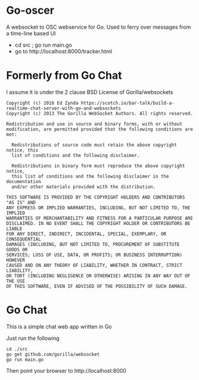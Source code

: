 # Go-oscer

A websocket to OSC webservice for Go. Used to ferry over messages from a time-line based UI

* cd src ; go run main.go
* go to http://localhost:8000/tracker.html

# Formerly from Go Chat

I assume it is under the 2 clause BSD License of Gorilla/websockets

    Copyright (c) 2016 Ed Zynda https://scotch.io/bar-talk/build-a-realtime-chat-server-with-go-and-websockets
    Copyright (c) 2013 The Gorilla WebSocket Authors. All rights reserved.
    
    Redistribution and use in source and binary forms, with or without
    modification, are permitted provided that the following conditions are met:
    
      Redistributions of source code must retain the above copyright notice, this
      list of conditions and the following disclaimer.
    
      Redistributions in binary form must reproduce the above copyright notice,
      this list of conditions and the following disclaimer in the documentation
      and/or other materials provided with the distribution.
    
    THIS SOFTWARE IS PROVIDED BY THE COPYRIGHT HOLDERS AND CONTRIBUTORS "AS IS" AND
    ANY EXPRESS OR IMPLIED WARRANTIES, INCLUDING, BUT NOT LIMITED TO, THE IMPLIED
    WARRANTIES OF MERCHANTABILITY AND FITNESS FOR A PARTICULAR PURPOSE ARE
    DISCLAIMED. IN NO EVENT SHALL THE COPYRIGHT HOLDER OR CONTRIBUTORS BE LIABLE
    FOR ANY DIRECT, INDIRECT, INCIDENTAL, SPECIAL, EXEMPLARY, OR CONSEQUENTIAL
    DAMAGES (INCLUDING, BUT NOT LIMITED TO, PROCUREMENT OF SUBSTITUTE GOODS OR
    SERVICES; LOSS OF USE, DATA, OR PROFITS; OR BUSINESS INTERRUPTION) HOWEVER
    CAUSED AND ON ANY THEORY OF LIABILITY, WHETHER IN CONTRACT, STRICT LIABILITY,
    OR TORT (INCLUDING NEGLIGENCE OR OTHERWISE) ARISING IN ANY WAY OUT OF THE USE
    OF THIS SOFTWARE, EVEN IF ADVISED OF THE POSSIBILITY OF SUCH DAMAGE.

# Go Chat

This is a simple chat web app written in Go

Just run the following

```
cd ./src
go get github.com/gorilla/websocket
go run main.go
```

Then point your browser to http://localhost:8000
